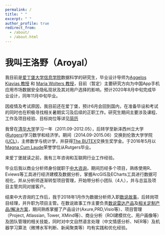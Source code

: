 ```yaml
---
permalink: /
title: " "
excerpt: " "
author_profile: true
redirect_from: 
  - /about/
  - /about.html
---
```




# 我叫王洛野（Aroyal）

我目前是[爱丁堡大学信息学院](https://www.ed.ac.uk/informatics)数据科学的研究生，毕业设计导师为[Aggelos Kiayias 教授](https://www.kiayias.com/Aggelos_Kiayias/Home_of_Aggelos_Kiayias.html) 和 [Maria Wolters 教授](https://www.designinformatics.org/person/maria-wolters/)，目前（暂定）主要研究方向为中国App手机应用市场数据安全隐私现状及其对用户选择的影响，预计2020年8月中旬完成毕业设计，同年11月中旬毕业。

因疫情及考试原因，我目前还在爱丁堡，预计6月会回到国内，在准备毕设和考试的同时也在积极寻找相关暑期实习及后续的正职工作。研究生期间主要涉及课程、工作及项目经验、目标岗位等详见[简历](https://luoyewang.github.io/cv/)

我曾在[清华大学](https://www.tsinghua.edu.cn/)学习一年（2011.09-2012.05），后转学至新泽西州立大学([Rutgers](http://www.rutgers.edu/))学习数学和经济学。期间（2014.09-2015.06）交换到伦敦大学学院([UCL](https://www.ucl.ac.uk/))，主修数学与统计学，并获得[The BUTEX](https://www.butex.ac.uk/scholarships/)交换生奖学金。于2016年5月以[Magna Cum Laude](https://sasundergrad.rutgers.edu/degree-requirements/policies/graduation-honors)荣誉学位从Rutgers毕业。

来爱丁堡就读之前，我有三年咨询和互联网行业工作经验。

毕业后我以商业分析师身份就职于[中大咨询](http://www.mpgroup.cn/)，期间历经多个项目，熟练使用R、Eviews等工具进行经济建模及数据分析，掌握ArcGIS及ECharts工具进行数据可视化，并从分析师逐渐转型项目管理，开始带分析小团队（4人），并与总监及项目主管共同对接客户。

结束中大咨询的工作后，我于2018年1月作为数据分析师入职[数说故事](https://www.datastory.com.cn/)，后转岗项目经理，并升职为项目主管。在数说故事工作主要负责[数说雷达产品](https://www.datastory.com.cn/product/radar/brand)及[相关定制产品/解决方案](https://www.datastory.com.cn/solution)，期间熟练掌握了产品设计(Axure,PRD,Visio等）、项目管理（Project, Atlassian, Tower, XMind等）、商业分析（ROI建模优化、用户画像等）及团队管理的相关技能，同时对中文自然语言处理（中文情感分析、NER等）及机器学习算法（微博水军判断、新闻聚类等）均有实践和优化经验。

